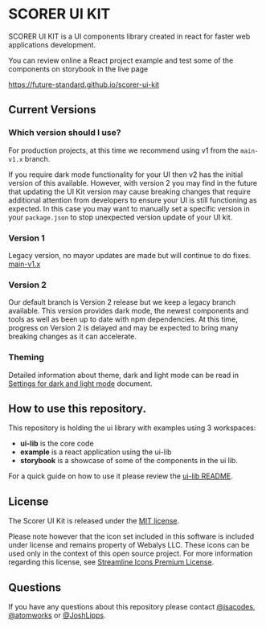 # SCORER UI KIT

SCORER UI KIT is a UI components library created in react for faster web applications development.

You can review online a React project example and test some of the components on storybook in the live page

https://future-standard.github.io/scorer-ui-kit

## Current Versions
### Which version should I use?
For production projects, at this time we recommend using v1 from the `main-v1.x` branch.

If you require dark mode functionality for your UI then v2 has the initial version of this available. However, with version 2 you may find in the future that updating the UI Kit version may cause breaking changes that require additional attention from developers to ensure your UI is still functioning as expected. In this case you may want to manually set a specific version in your `package.json` to stop unexpected version update of your UI kit.

### Version 1
  Legacy version, no mayor updates are made but will continue to do fixes.
  [main-v1.x](https://github.com/future-standard/scorer-ui-kit/tree/main-v1.x)

### Version 2

  Our default branch is Version 2 release but we keep a legacy branch available.
  This version provides dark mode, the newest components and tools as well as been up to date with npm dependencies.
  At this time, progress on Version 2 is delayed and may be expected to bring many breaking changes as it can accelerate.

### Theming
Detailed information about theme, dark and light mode can be read in [Settings for dark and light mode](packages/ui-lib/theme/dark_light_mode_usage.md) document.

## How to use this repository.

  This repository is holding the ui library with examples using 3 workspaces:

  - **ui-lib** is the core code
  - **example** is a react application using the ui-lib
  - **storybook** is a showcase of some of the components in the ui lib.

  For a quick guide on how to use it please review the [ui-lib README](packages/ui-lib/README.md).

## License

The Scorer UI Kit is released under the [MIT license](LICENSE.md).

Please note however that the icon set included in this software is included under license and remains property of Webalys LLC. These icons can be used only in the context of this open source project. For more information regarding this license, see [Streamline Icons Premium License](https://help.streamlineicons.com/license-premium).

## Questions

  If you have any questions about this repository please contact [@isacodes](https://github.com/isacoder), [@atomworks](https://github.com/atomworks) or [@JoshLipps](https://github.com/JoshLipps).